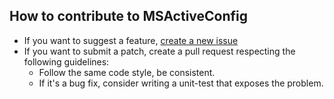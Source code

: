 ## How to contribute to MSActiveConfig
- If you want to suggest a feature, [create a new issue](https://github.com/mindsnacks/MSActiveConfig/issues/new)
- If you want to submit a patch, create a pull request respecting the following guidelines:
	- Follow the same code style, be consistent.
	- If it's a bug fix, consider writing a unit-test that exposes the problem.